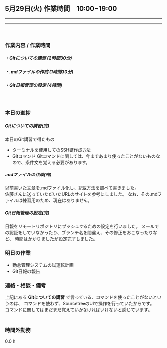 ##   5月29日(火) 作業時間　10:00~19:00
___
___
　　
###    作業内容 / 作業時間  
#####    ・Gitについての講習 (2時間30分)  
#####    ・.mdファイルの作成 (1時間30分)  
#####    ・Git日報管理の設定 (4時間)  
　　
###    本日の進捗

#####    Gitについての講習(完)  

本日のGit講習で得たもの
- ターミナルを使用してのSSH鍵作成方法
- Gitコマンド
Gitコマンドに関しては、今まであまり使ったことがないものなので、条件文を覚える必要があります。
　　
#####    .mdファイルの作成(完)　　
以前書いた文章を.mdファイル化し、記載方法を調べて書きました。  
佐藤さんに送っていただいたURLのサイトを参考にしました。
なお、その.mdファイルは練習用のため、現在はありません。
　　
#####    Git日報管理の設定(完)　　
日報をリモートリポジトリにプッシュするための設定を行いました。
メールでの認証をしていなかったり、ブランチ名を間違え、その修正をおこなったりなど、
時間はかかりましたが設定完了しました。
　　　　
###    明日の作業  
- 勤怠管理システムの試運転計画
- Git日報の報告

###    連絡・相談・備考  
上記にある
**Gitについての講習**
で言っている、コマンドを使ったことがないというのは、
コマンドを使わず、SourcetreeのUIで操作を行っていたからです。  
コマンドに関してはまだまだ覚えていかなければいけないと感じています。
　　
###    時間外勤務  
0.0 h  
